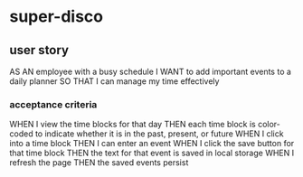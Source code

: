 # super-disco

## user story
AS AN employee with a busy schedule
I WANT to add important events to a daily planner
SO THAT I can manage my time effectively

### acceptance criteria
<!-- GIVEN I am using a daily planner to create a schedule -->
<!-- WHEN I open the planner
THEN the current day is displayed at the top of the calendar -->
<!-- WHEN I scroll down
THEN I am presented with time blocks for standard business hours -->
WHEN I view the time blocks for that day
THEN each time block is color-coded to indicate whether it is in the past, present, or future
WHEN I click into a time block
THEN I can enter an event
WHEN I click the save button for that time block
THEN the text for that event is saved in local storage
WHEN I refresh the page
THEN the saved events persist